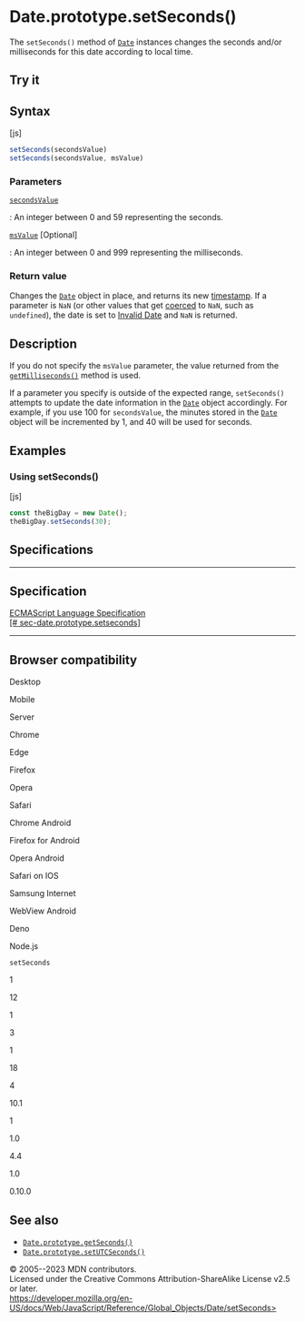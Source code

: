 Date.prototype.setSeconds()
===========================

 
The `setSeconds()` method of [`Date`](../date) instances changes the
seconds and/or milliseconds for this date according to local time.


 
Try it 
------

 



 
Syntax
------

 
 
 
[js]


```js
setSeconds(secondsValue)
setSeconds(secondsValue, msValue)
```




 
### Parameters

 

[`secondsValue`](#secondsvalue)

:   An integer between 0 and 59 representing the seconds.

[`msValue`](#msvalue) [Optional]

:   An integer between 0 and 999 representing the milliseconds.



 
### Return value 

 
Changes the [`Date`](../date) object in place, and returns its new
[timestamp](../date#the_epoch_timestamps_and_invalid_date). If a
parameter is `NaN` (or other values that get
[coerced](../number#number_coercion) to `NaN`, such as `undefined`), the
date is set to [Invalid
Date](../date#the_epoch_timestamps_and_invalid_date) and `NaN` is
returned.



 
Description
-----------

 
If you do not specify the `msValue` parameter, the value returned from
the [`getMilliseconds()`](getmilliseconds) method is used.

If a parameter you specify is outside of the expected range,
`setSeconds()` attempts to update the date information in the
[`Date`](../date) object accordingly. For example, if you use 100 for
`secondsValue`, the minutes stored in the [`Date`](../date) object will
be incremented by 1, and 40 will be used for seconds.



 
Examples
--------


 
### Using setSeconds() 

 
 
 
[js]


```js
const theBigDay = new Date();
theBigDay.setSeconds(30);
```




Specifications
--------------

 
  ---------------------------------------------------------------------------------------------------------------------------------
  Specification
  ---------------------------------------------------------------------------------------------------------------------------------
  [ECMAScript Language Specification\
  [\#
  sec-date.prototype.setseconds]](https://tc39.es/ecma262/multipage/numbers-and-dates.html#sec-date.prototype.setseconds)

  ---------------------------------------------------------------------------------------------------------------------------------


Browser compatibility 
---------------------

 


Desktop

Mobile

Server

Chrome

Edge

Firefox

Opera

Safari

Chrome Android

Firefox for Android

Opera Android

Safari on IOS

Samsung Internet

WebView Android

Deno

Node.js

`setSeconds`

1

12

1

3

1

18

4

10.1

1

1.0

4.4

1.0

0.10.0

 
See also 
--------

 
-   [`Date.prototype.getSeconds()`](getseconds)
-   [`Date.prototype.setUTCSeconds()`](setutcseconds)



 
© 2005--2023 MDN contributors.\
Licensed under the Creative Commons Attribution-ShareAlike License v2.5
or later.\
https://developer.mozilla.org/en-US/docs/Web/JavaScript/Reference/Global_Objects/Date/setSeconds>

